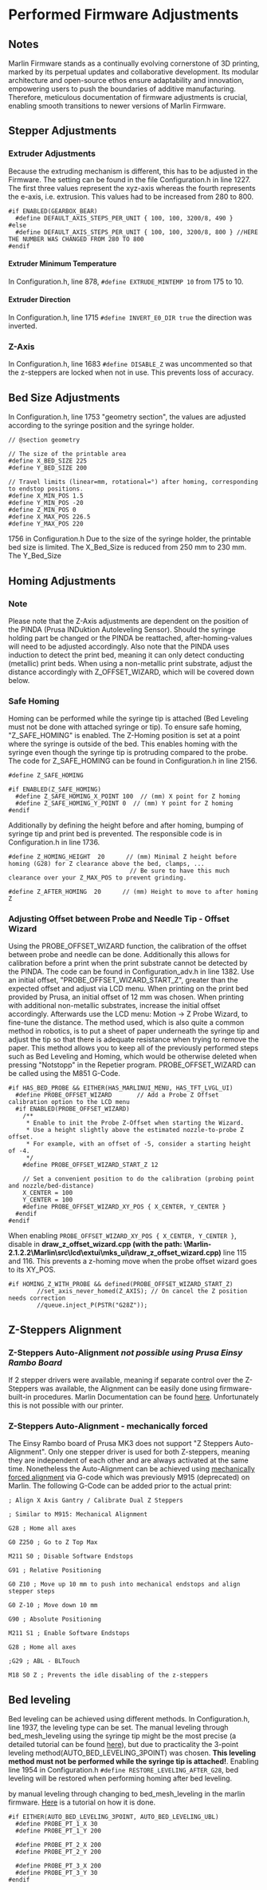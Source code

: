 
# Performed Firmware Adjustments
## Notes
Marlin Firmware stands as a continually evolving cornerstone of 3D printing, marked by its perpetual updates and collaborative development. Its modular architecture and open-source ethos ensure adaptability and innovation, empowering users to push the boundaries of additive manufacturing. Therefore, meticulous documentation of firmware adjustments is crucial, enabling smooth transitions to newer versions of Marlin Firmware.


## Stepper Adjustments
### Extruder Adjustments
Because the extruding mechanism is different, this has to be adjusted in the Firmware. The setting can be found in the file Configuration.h in line 1227. The first three values represent the xyz-axis whereas the fourth represents the e-axis, i.e. extrusion. This values had to be increased from 280 to 800. 
````
#if ENABLED(GEARBOX_BEAR)
  #define DEFAULT_AXIS_STEPS_PER_UNIT { 100, 100, 3200/8, 490 }
#else
  #define DEFAULT_AXIS_STEPS_PER_UNIT { 100, 100, 3200/8, 800 } //HERE THE NUMBER WAS CHANGED FROM 280 TO 800
#endif

````
#### Extruder Minimum Temperature
In Configuration.h, line 878, ```#define EXTRUDE_MINTEMP 10``` from 175 to 10.
#### Extruder Direction 
In Configuration.h, line 1715 ```#define INVERT_E0_DIR true``` the direction was inverted. 

### Z-Axis
In Configuration.h, line 1683 ```#define DISABLE_Z``` was uncommented so that the z-steppers are locked when not in use. This prevents loss of accuracy.

## Bed Size Adjustments
In Configuration.h, line 1753 "geometry section", the values are adjusted according to the syringe position and the syringe holder.
```
// @section geometry

// The size of the printable area
#define X_BED_SIZE 225
#define Y_BED_SIZE 200

// Travel limits (linear=mm, rotational=°) after homing, corresponding to endstop positions.
#define X_MIN_POS 1.5
#define Y_MIN_POS -20
#define Z_MIN_POS 0
#define X_MAX_POS 226.5
#define Y_MAX_POS 220
```

1756 in Configuration.h 
Due to the size of the syringe holder, the printable bed size is limited. The X_Bed_Size is reduced from 250 mm to 230 mm. The Y_Bed_Size




## Homing Adjustments
### Note
Please note that the Z-Axis adjustments are dependent on the position of the PINDA (Prusa INDuktion Autoleveling Sensor). Should the syringe holding part be changed or the PINDA be reattached, after-homing-values will need to be adjusted accordingly. Also note that the PINDA uses induction to detect the print bed, meaning it can only detect conducting (metallic) print beds. When using a non-metallic print substrate, adjust the distance accordingly with Z_OFFSET_WIZARD, which will be covered down below.
### Safe Homing
Homing can be performed while the syringe tip is attached (Bed Leveling must not be done with attached syringe or tip). To ensure safe homing, "Z_SAFE_HOMING" is enabled. The Z-Homing position is set at a point where the syringe is outside of the bed. This enables homing with the syringe even though the syringe tip is protruding compared to the probe. The code for Z_SAFE_HOMING can be found in Configuration.h in line 2156.
```
#define Z_SAFE_HOMING

#if ENABLED(Z_SAFE_HOMING)
  #define Z_SAFE_HOMING_X_POINT 100  // (mm) X point for Z homing
  #define Z_SAFE_HOMING_Y_POINT 0  // (mm) Y point for Z homing
#endif
```
Additionally by defining the height before and after homing, bumping of syringe tip and print bed is prevented. The responsible code is in Configuration.h in line 1736.

```
#define Z_HOMING_HEIGHT  20      // (mm) Minimal Z height before homing (G28) for Z clearance above the bed, clamps, ...
                                  // Be sure to have this much clearance over your Z_MAX_POS to prevent grinding.

#define Z_AFTER_HOMING  20      // (mm) Height to move to after homing Z
```
### Adjusting Offset between Probe and Needle Tip - Offset Wizard
Using the PROBE_OFFSET_WIZARD function, the calibration of the offset between probe and needle can be done. Additionally this allows for calibration before a print when the print substrate cannot be detected by the PINDA. The code can be found in Configuration_adv.h in line 1382. Use an initial offset, "PROBE_OFFSET_WIZARD_START_Z", greater than the expected offset and adjust via LCD menu. When printing on the print bed provided by Prusa, an initial offset of 12 mm was chosen. When printing with additional non-metallic substrates, increase the initial offset accordingly. Afterwards use the LCD menu: Motion -> Z Probe Wizard, to fine-tune the distance. The method used, which is also quite a common method in robotics, is to put a sheet of paper underneath the syringe tip and adjust the tip so that there is adequate resistance when trying to remove the paper.
This method allows you to keep all of the previously performed steps such as Bed Leveling and Homing, which would be otherwise deleted when pressing "Notstopp" in the Repetier program. PROBE_OFFSET_WIZARD can be called using the M851 G-Code.


```
#if HAS_BED_PROBE && EITHER(HAS_MARLINUI_MENU, HAS_TFT_LVGL_UI)
  #define PROBE_OFFSET_WIZARD       // Add a Probe Z Offset calibration option to the LCD menu
  #if ENABLED(PROBE_OFFSET_WIZARD)
    /**
     * Enable to init the Probe Z-Offset when starting the Wizard.
     * Use a height slightly above the estimated nozzle-to-probe Z offset.
     * For example, with an offset of -5, consider a starting height of -4.
     */
    #define PROBE_OFFSET_WIZARD_START_Z 12

    // Set a convenient position to do the calibration (probing point and nozzle/bed-distance)
    X_CENTER = 100
    Y_CENTER = 100
    #define PROBE_OFFSET_WIZARD_XY_POS { X_CENTER, Y_CENTER }
  #endif
#endif
```

When enabling ```PROBE_OFFSET_WIZARD_XY_POS { X_CENTER, Y_CENTER }```, disable in **draw_z_offset_wizard.cpp (with the path: \Marlin-2.1.2.2\Marlin\src\lcd\extui\mks_ui\draw_z_offset_wizard.cpp)** line 115 and 116. This prevents a z-homing move when the probe offset wizard goes to its XY_POS.




```
#if HOMING_Z_WITH_PROBE && defined(PROBE_OFFSET_WIZARD_START_Z)
        //set_axis_never_homed(Z_AXIS); // On cancel the Z position needs correction
        //queue.inject_P(PSTR("G28Z"));

```




## Z-Steppers Alignment

### Z-Steppers Auto-Alignment *not possible using Prusa Einsy Rambo Board*
If 2 stepper drivers were available, meaning if separate control over the Z-Steppers was available, the Alignment can be easily done using firmware-built-in procedures. Marlin Documentation can be found [here](https://marlinfw.org/docs/configuration/configuration.html#z-steppers-auto-alignment). Unfortunately this is not possible with our printer.
### Z-Steppers Auto-Alignment - mechanically forced
The Einsy Rambo board of Prusa MK3 does not support "Z Steppers Auto-Alignment". Only one stepper driver is used for both Z-steppers, meaning they are independent of each other and are always activated at the same time.
Nonetheless the Auto-Alignment can be achieved using [mechanically forced alignment](https://www.reddit.com/r/ender3v2/comments/oy0sct/comment/h7pttyc/?utm_source=share&utm_medium=web2x&context=3) via G-code which was previously M915 (deprecated) on Marlin. The following G-Code can be added prior to the actual print:

```
; Align X Axis Gantry / Calibrate Dual Z Steppers

; Similar to M915: Mechanical Alignment

G28 ; Home all axes

G0 Z250 ; Go to Z Top Max

M211 S0 ; Disable Software Endstops

G91 ; Relative Positioning

G0 Z10 ; Move up 10 mm to push into mechanical endstops and align stepper steps

G0 Z-10 ; Move down 10 mm

G90 ; Absolute Positioning

M211 S1 ; Enable Software Endstops

G28 ; Home all axes

;G29 ; ABL - BLTouch

M18 S0 Z ; Prevents the idle disabling of the z-steppers
```

## Bed leveling
Bed leveling can be achieved using different methods. In Configuration.h, line 1937, the leveling type can be set. The manual leveling through bed_mesh_leveling using the syringe tip might be the most precise (a detailed tutorial can be found [here](https://all3dp.com/2/mesh-bed-leveling-all-you-need-to-know/)), but due to practicality the 3-point leveling method(AUTO_BED_LEVELING_3POINT) was chosen. **This leveling method must not be performed while the syringe tip is attached!**. Enabling line 1954 in Configuration.h ```#define RESTORE_LEVELING_AFTER_G28```, bed leveling will be restored when performing homing after bed leveling.


by manual leveling through changing to bed_mesh_leveling in the marlin firmware. [Here](https://all3dp.com/2/mesh-bed-leveling-all-you-need-to-know/) is a tutorial on how it is done.



```
#if EITHER(AUTO_BED_LEVELING_3POINT, AUTO_BED_LEVELING_UBL)
  #define PROBE_PT_1_X 30
  #define PROBE_PT_1_Y 200

  #define PROBE_PT_2_X 200
  #define PROBE_PT_2_Y 200
  
  #define PROBE_PT_3_X 200
  #define PROBE_PT_3_Y 30
#endif
```
